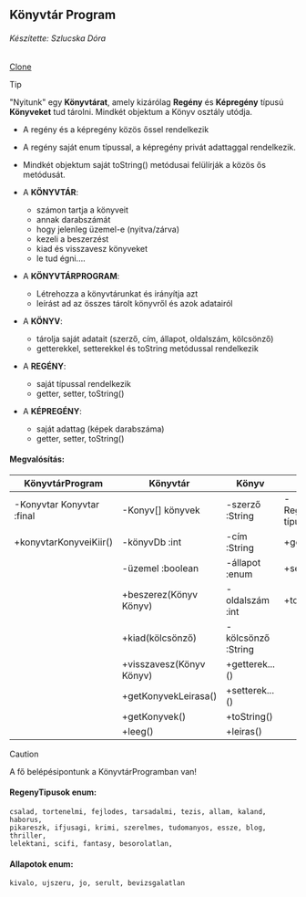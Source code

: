 ## Könyvtár Program
###### Készítette: Szlucska Dóra

[Clone](https://github.com/szludora/Java_Konyvtar.git)


>[!TIP]
>"Nyitunk" egy **Könyvtárat**, amely kizárólag **Regény** és **Képregény** típusú **Könyveket** tud tárolni. Mindkét objektum a Könyv osztály utódja.
> + A regény és a képregény közös őssel rendelkezik
> + A regény saját enum típussal, a képregény privát adattaggal rendelkezik.
> + Mindkét objektum saját toString() metódusai felülírják a közös ős metódusát.
>
> + A **KÖNYVTÁR**:
>     +  számon tartja a könyveit
>     +  annak darabszámát
>     +  hogy jelenleg üzemel-e (nyitva/zárva)
>     +  kezeli a beszerzést
>     +  kiad és visszavesz könyveket
>     +  le tud égni....
>        
> + A **KÖNYVTÁRPROGRAM**:
>     + Létrehozza a könyvtárunkat és irányítja azt
>     + leírást ad az összes tárolt könyvről és azok adatairól
>
> + A **KÖNYV**:
>     + tárolja saját adatait (szerző, cím, állapot, oldalszám, kölcsönző)
>     + getterekkel, setterekkel és toString metódussal rendelkezik
>     
> + A **REGÉNY**:
>     + saját típussal rendelkezik
>     + getter, setter, toString()
>
> + A **KÉPREGÉNY**:
>     + saját adattag (képek darabszáma)
>     + getter, setter, toString()

 #### Megvalósítás:

 | KönyvtárProgram            |        Könyvtár          |      Könyv          |           Regény           |    Képregény   |
 |--|--|--|--|--|
 | -Konyvtar Konyvtar :final  | -Konyv[] könyvek         | -szerző :String     | -RegényTipusok típus :enum | -kepDb :int    |
 | +konyvtarKonyveiKiir()     | -könyvDb :int            | -cím :String        | +getTipus()     	         | +getKepDb()    |
 |                            | -üzemel :boolean         | -állapot :enum      | +setTipus()                | +setKepDb()    |
 |                            | +beszerez(Könyv Könyv)   | -oldalszám :int     | +toString()                | +toString()    |
 |                            | +kiad(kölcsönző)         | -kölcsönző :String  |||
 |                            | +visszavesz(Könyv Könyv) | +getterek...()      |||
 |                            | +getKonyvekLeirasa()     | +setterek...()      |||
 |                            | +getKonyvek()            | +toString()         |||
 |                            | +leeg()                  | +leiras()           |||

>[!CAUTION]
> A fő belépésipontunk a KönyvtárProgramban van!



#### RegenyTipusok enum:
```
csalad, tortenelmi, fejlodes, tarsadalmi, tezis, allam, kaland, haborus,
pikareszk, ifjusagi, krimi, szerelmes, tudomanyos, essze, blog, thriller,
lelektani, scifi, fantasy, besorolatlan,
```

#### Allapotok enum:
```
kivalo, ujszeru, jo, serult, bevizsgalatlan
```
